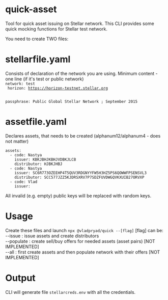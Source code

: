 # quick-asset
Tool for quick asset issuing on Stellar network.
This CLI provides some quick mocking functions for Stellar test network.

You need to create TWO files:
# stellarfile.yaml
Consists of declaration of the network you are using.
Minimum content - one line (if it's test or public network)  
<code>network: test<br/>
horizon: https://horizon-testnet.stellar.org<br/>  
passphrase: Public Global Stellar Network ; September 2015</code>
# assetfile.yaml
Declares assets, that needs to be created (alphanum12/alphanum4 - does not matter)  <br/>
```
assets:  
  - code: Nastya  
    issuer: KBKJBHJKBHJVDBKJLCB  
    distributor: HJBKJHBJ  
  - code: Nastya  
    issuer: SC6R773OZEEHP4T5QUV3RDGNYYFW5H3HZ5PS6QOWWFPSENSVL3 
    distributor: SCC577JZZ5KJDRSXRV7P7SDZFUVDWGQVKXUIB27ORVXP  
  - code: Vlad  
    issuer:   
```
All invalid (e.g. empty) public keys will be replaced with random keys.
# Usage
Create these files and launch
`npx @vladpryad/quick --[flag]`
[flag] can be:  
  --issue : issue assets and create distributors   
  --populate : create sell/buy offers for needed assets (asset pairs) [NOT IMPLEMENTED]  
  --all : first create assets and then populate network with their offers [NOT IMPLEMENTED]  
# Output
CLI will generate file `stellarcreds.env` with all the credentials.
